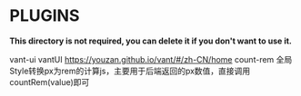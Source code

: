 # PLUGINS

**This directory is not required, you can delete it if you don't want to use it.**

vant-ui   vantUI https://youzan.github.io/vant/#/zh-CN/home
count-rem  全局Style转换px为rem的计算js，主要用于后端返回的px数值，直接调用countRem(value)即可